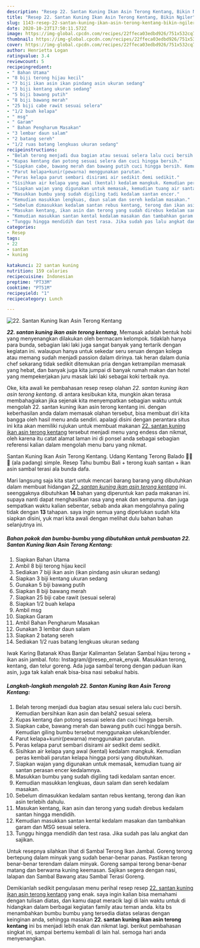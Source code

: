 ```yaml
---
description: "Resep 22. Santan Kuning Ikan Asin Terong Kentang, Bikin Ngiler"
title: "Resep 22. Santan Kuning Ikan Asin Terong Kentang, Bikin Ngiler"
slug: 1143-resep-22-santan-kuning-ikan-asin-terong-kentang-bikin-ngiler
date: 2020-10-23T17:50:11.572Z
image: https://img-global.cpcdn.com/recipes/22ffeca03edbd926/751x532cq70/22-santan-kuning-ikan-asin-terong-kentang-foto-resep-utama.jpg
thumbnail: https://img-global.cpcdn.com/recipes/22ffeca03edbd926/751x532cq70/22-santan-kuning-ikan-asin-terong-kentang-foto-resep-utama.jpg
cover: https://img-global.cpcdn.com/recipes/22ffeca03edbd926/751x532cq70/22-santan-kuning-ikan-asin-terong-kentang-foto-resep-utama.jpg
author: Henrietta Logan
ratingvalue: 3.4
reviewcount: 5
recipeingredient:
- " Bahan Utama"
- "8 biji terong hijau kecil"
- "7 biji ikan asin ikan pindang asin ukuran sedang"
- "3 biji kentang ukuran sedang"
- "5 biji bawang putih"
- "8 biji bawang merah"
- "25 biji cabe rawit sesuai selera"
- "1/2 buah kelapa"
- " msg"
- " Garam"
- " Bahan Pengharum Masakan"
- "3 lembar daun salam"
- "2 batang sereh"
- "1/2 ruas batang lengkuas ukuran sedang"
recipeinstructions:
- "Belah terong menjadi dua bagian atau sesuai selera lalu cuci bersih. Kemudian bersihkan ikan asin dan belah2 sesuai selera."
- "Kupas kentang dan potong sesuai selera dan cuci hingga bersih."
- "Siapkan cabe, bawang merah dan bawang putih cuci hingga bersih. Kemudian giling bumbu tersebut menggunakan ulekan/blender."
- "Parut kelapa+kunir(pewarna) menggunakan parutan."
- "Peras kelapa parut sembari disirami air sedikit demi sedikit."
- "Sisihkan air kelapa yang awal (kental) kedalam mangkuk. Kemudian peras kembali parutan kelapa hingga porsi yang dibutuhkan."
- "Siapkan wajan yang digunakan untuk memasak, kemudian tuang air santan perasan encer kedalamnya."
- "Masukkan bumbu yang sudah digiling tadi kedalam santan encer."
- "Kemudian masukkan lengkuas, daun salam dan sereh kedalam masakan."
- "Sebelum dimasukkan kedalam santan rebus kentang, terong dan ikan asin terlebih dahulu."
- "Masukan kentang, ikan asin dan terong yang sudah direbus kedalam santan hingga mendidih."
- "Kemudian masukkan santan kental kedalam masakan dan tambahkan garam dan MSG sesuai selera."
- "Tunggu hingga mendidih dan test rasa. Jika sudah pas lalu angkat dan sajikan."
categories:
- Resep
tags:
- 22
- santan
- kuning

katakunci: 22 santan kuning 
nutrition: 159 calories
recipecuisine: Indonesian
preptime: "PT33M"
cooktime: "PT51M"
recipeyield: "1"
recipecategory: Lunch

---
```



![22. Santan Kuning Ikan Asin Terong Kentang](https://img-global.cpcdn.com/recipes/22ffeca03edbd926/751x532cq70/22-santan-kuning-ikan-asin-terong-kentang-foto-resep-utama.jpg)

<b><i>22. santan kuning ikan asin terong kentang</i></b>, Memasak adalah bentuk hobi yang menyenangkan dilakukan oleh bermacam kelompok. tidaklah hanya para bunda, sebagian laki laki juga sangat banyak yang tertarik dengan kegiatan ini. walaupun hanya untuk sekedar seru seruan dengan kolega atau memang sudah menjadi passion dalam dirinya. tak heran dalam dunia chef sekarang tidak sedikit ditemukan pria dengan ketrampilan memasak yang hebat, dan banyak juga kita jumpai di banyak rumah makan dan hotel yang mempekerjakan juru masak laki laki sebagai koki terbaik nya.

Oke, kita awali ke pembahasan resep resep olahan <i>22. santan kuning ikan asin terong kentang</i>. di antara kesibukan kita, mungkin akan terasa membahagiakan jika sejenak kita menyempatkan sebagian waktu untuk mengolah 22. santan kuning ikan asin terong kentang ini. dengan keberhasilan anda dalam memasak olahan tersebut, bisa membuat diri kita bangga oleh hasil menu anda sendiri. apalagi disini dengan perantara situs ini kita akan memiliki rujukan untuk membuat makanan <u>22. santan kuning ikan asin terong kentang</u> tersebut menjadi menu yang endess dan nikmat, oleh karena itu catat alamat laman ini di ponsel anda sebagai sebagian referensi kalian dalam mengolah menu baru yang nikmat.

Santan Kuning Ikan Asin Terong Kentang. Udang Kentang Terong Balado 🦐🥔🍆 (ala padang) simple. Resep Tahu bumbu Bali + terong kuah santan + ikan asin sambal terasi ala bunda dafa.


Mari langsung saja kita start untuk mencari barang barang yang dibutuhkan dalam membuat hidangan <u><i>22. santan kuning ikan asin terong kentang</i></u> ini. seenggaknya dibutuhkan <b>14</b> bahan yang diperuntuk kan pada makanan ini. supaya nanti dapat menghasilkan rasa yang enak dan sempurna. dan juga sempatkan waktu kalian sebentar, sebab anda akan mengolahnya paling tidak dengan <b>13</b> tahapan. saya ingin semua yang diperlukan sudah kita siapkan disini, yuk mari kita awali dengan melihat dulu bahan bahan selanjutnya ini.

<!--inarticleads1-->

##### Bahan pokok dan bumbu-bumbu yang dibutuhkan untuk pembuatan 22. Santan Kuning Ikan Asin Terong Kentang:

1. Siapkan  Bahan Utama
1. Ambil 8 biji terong hijau kecil
1. Sediakan 7 biji ikan asin (ikan pindang asin ukuran sedang)
1. Siapkan 3 biji kentang ukuran sedang
1. Gunakan 5 biji bawang putih
1. Siapkan 8 biji bawang merah
1. Siapkan 25 biji cabe rawit (sesuai selera)
1. Siapkan 1/2 buah kelapa
1. Ambil  msg
1. Siapkan  Garam
1. Ambil  Bahan Pengharum Masakan
1. Gunakan 3 lembar daun salam
1. Siapkan 2 batang sereh
1. Sediakan 1/2 ruas batang lengkuas ukuran sedang


Iwak Karing Batanak Khas Banjar Kalimantan Selatan Sambal hijau terong + ikan asin jambal. foto: Instagram/@resep_emak_enyak. Masukkan terong, kentang, dan telur goreng. Ada juga sambal terong dengan paduan ikan asin, juga tak kalah enak bisa-bisa nasi sebakul habis. 

<!--inarticleads2-->

##### Langkah-langkah mengolah 22. Santan Kuning Ikan Asin Terong Kentang:

1. Belah terong menjadi dua bagian atau sesuai selera lalu cuci bersih. Kemudian bersihkan ikan asin dan belah2 sesuai selera.
1. Kupas kentang dan potong sesuai selera dan cuci hingga bersih.
1. Siapkan cabe, bawang merah dan bawang putih cuci hingga bersih. Kemudian giling bumbu tersebut menggunakan ulekan/blender.
1. Parut kelapa+kunir(pewarna) menggunakan parutan.
1. Peras kelapa parut sembari disirami air sedikit demi sedikit.
1. Sisihkan air kelapa yang awal (kental) kedalam mangkuk. Kemudian peras kembali parutan kelapa hingga porsi yang dibutuhkan.
1. Siapkan wajan yang digunakan untuk memasak, kemudian tuang air santan perasan encer kedalamnya.
1. Masukkan bumbu yang sudah digiling tadi kedalam santan encer.
1. Kemudian masukkan lengkuas, daun salam dan sereh kedalam masakan.
1. Sebelum dimasukkan kedalam santan rebus kentang, terong dan ikan asin terlebih dahulu.
1. Masukan kentang, ikan asin dan terong yang sudah direbus kedalam santan hingga mendidih.
1. Kemudian masukkan santan kental kedalam masakan dan tambahkan garam dan MSG sesuai selera.
1. Tunggu hingga mendidih dan test rasa. Jika sudah pas lalu angkat dan sajikan.


Untuk resepnya silahkan lihat di Sambal Terong Ikan Jambal. Goreng terong bertepung dalam minyak yang sudah benar-benar panas. Pastikan terong benar-benar terendam dalam minyak. Goreng sampai terong benar-benar matang dan berwarna kuning keemasan. Sajikan segera dengan nasi, lalapan dan Sambal Bawang atau Sambal Terasi Goreng. 

Demikianlah sedikit pengulasan menu perihal resep resep <u>22. santan kuning ikan asin terong kentang</u> yang enak. saya ingin kalian bisa memahami dengan tulisan diatas, dan kamu dapat meracik lagi di lain waktu untuk di hidangkan dalam berbagai kegiatan family atau teman anda. kita bs menambahkan bumbu bumbu yang tersedia diatas selaras dengan keinginan anda, sehingga masakan <b>22. santan kuning ikan asin terong kentang</b> ini bs menjadi lebih enak dan nikmat lagi. berikut pembahasan singkat ini, sampai bertemu kembali di lain hal. semoga hari anda menyenangkan.
